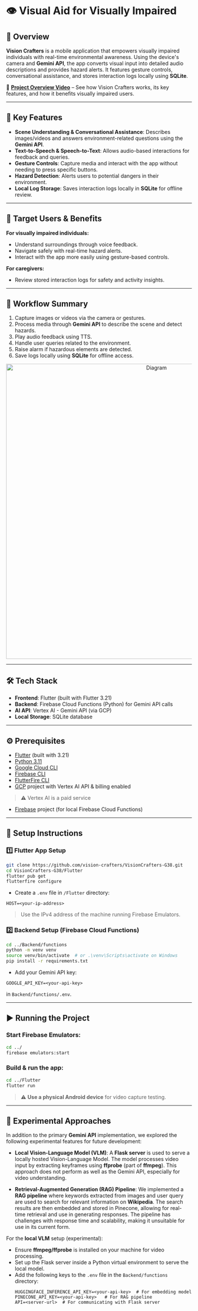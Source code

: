 # 👁️ Visual Aid for Visually Impaired


## 📖 Overview
**Vision Crafters** is a mobile application that empowers visually impaired individuals with real-time environmental awareness. Using the device's camera and **Gemini API**, the app converts visual input into detailed audio descriptions and provides hazard alerts. It features gesture controls, conversational assistance, and stores interaction logs locally using **SQLite**.

🎥 **[Project Overview Video](https://youtu.be/lGWhG0DqqO4)** – See how Vision Crafters works, its key features, and how it benefits visually impaired users.  

---

## 🧩 Key Features
- **Scene Understanding & Conversational Assistance**: Describes images/videos and answers environment-related questions using the **Gemini API**.
- **Text-to-Speech & Speech-to-Text**: Allows audio-based interactions for feedback and queries.
- **Gesture Controls**: Capture media and interact with the app without needing to press specific buttons.
- **Hazard Detection**: Alerts users to potential dangers in their environment.
- **Local Log Storage**: Saves interaction logs locally in **SQLite** for offline review.

---

## 🎯 Target Users & Benefits

**For visually impaired individuals:**
- Understand surroundings through voice feedback.
- Navigate safely with real-time hazard alerts.
- Interact with the app more easily using gesture-based controls.


**For caregivers:**
- Review stored interaction logs for safety and activity insights.

---

## 🔄 Workflow Summary

1. Capture images or videos via the camera or gestures.
2. Process media through **Gemini API** to describe the scene and detect hazards.
3. Play audio feedback using TTS.
4. Handle user queries related to the environment.
5. Raise alarm if hazardous elements are detected.
6. Save logs locally using **SQLite** for offline access.

<div align="center">
    <img width="800" alt="Diagram" src="https://github.com/user-attachments/assets/550efafe-6016-46f2-b985-e131a824615f" />
</div>

---

## 🛠️ Tech Stack

- **Frontend**: Flutter (built with Flutter 3.21)
- **Backend**: Firebase Cloud Functions (Python) for Gemini API calls
- **AI API**: Vertex AI - Gemini API (via GCP)
- **Local Storage**: SQLite database

---

## ⚙️ Prerequisites

- [Flutter](https://docs.flutter.dev/get-started/install) (built with 3.21)
- [Python 3.11](https://www.python.org/downloads/)
- [Google Cloud CLI](https://cloud.google.com/sdk/docs/install)
- [Firebase CLI](https://firebase.google.com/docs/cli)
- [FlutterFire CLI](https://firebase.google.com/docs/flutter/setup?platform=android#install-cli-tools)
- [GCP](https://cloud.google.com) project with Vertex AI API & billing enabled  
> ⚠️ Vertex AI is a paid service
- [Firebase](https://firebase.google.com/) project (for local Firebase Cloud Functions)

---

## 🚀 Setup Instructions

### 1️⃣ Flutter App Setup

```bash
git clone https://github.com/vision-crafters/VisionCrafters-G38.git
cd VisionCrafters-G38/Flutter
flutter pub get
flutterfire configure
```

- Create a `.env` file in `/Flutter` directory:
```env
HOST=<your-ip-address>
```
> Use the IPv4 address of the machine running Firebase Emulators.

### 2️⃣ Backend Setup (Firebase Cloud Functions)

```bash
cd ../Backend/functions
python -m venv venv
source venv/bin/activate  # or .\venv\Scripts\activate on Windows
pip install -r requirements.txt
```

- Add your Gemini API key:
```env
GOOGLE_API_KEY=<your-api-key>
```
in `Backend/functions/.env`.

---

## ▶️ Running the Project

### Start Firebase Emulators:
```bash
cd ../
firebase emulators:start
```

### Build & run the app:
```bash
cd ../Flutter
flutter run
```

> ⚠️ **Use a physical Android device** for video capture testing.

---

## 🧠 Experimental Approaches

In addition to the primary **Gemini API** implementation, we explored the following experimental features for future development:

- **Local Vision-Language Model (VLM)**: A **Flask server** is used to serve a locally hosted Vision-Language Model. The model processes video input by extracting keyframes using **ffprobe** (part of **ffmpeg**). This approach does not perform as well as the Gemini API, especially for video understanding.

- **Retrieval-Augmented Generation (RAG) Pipeline**: We implemented a **RAG pipeline** where keywords extracted from images and user query are used to search for relevant information on **Wikipedia**. The search results are then embedded and stored in Pinecone, allowing for real-time retrieval and use in generating responses. The pipeline has challenges with response time and scalability, making it unsuitable for use in its current form.

For the **local VLM** setup (experimental):
- Ensure **ffmpeg/ffprobe** is installed on your machine for video processing.
- Set up the Flask server inside a Python virtual environment to serve the local model.
- Add the following keys to the `.env` file in the `Backend/functions` directory:
  ```env
  HUGGINGFACE_INFERENCE_API_KEY=<your-api-key>  # For embedding model
  PINECONE_API_KEY=<your-api-key>   # For RAG pipeline
  API=<server-url>  # For communicating with Flask server
  ```
